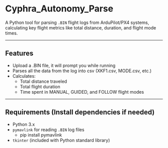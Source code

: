 # Cyphra_Autonomy_Parse

A Python tool for parsing `.BIN` flight logs from ArduPilot/PX4 systems, calculating key flight metrics like total distance, duration, and flight mode times.

---

## Features

- Upload a .BIN file, it will prompt you while running
- Parses all the data from the log into csv (XKF1.csv, MODE.csv, etc.)
- Calculates:
  - Total distance traveled
  - Total flight duration
  - Time spent in MANUAL, GUIDED, and FOLLOW flight modes

---

## Requirements (Install dependencies if needed)

- Python 3.x
- `pymavlink` for reading `.BIN` log files
  - pip install pymavlink
- `tkinter` (included with Python standard library)

